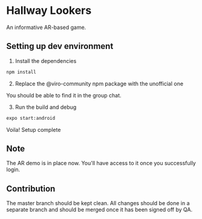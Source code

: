 # Hallway Lookers

An informative AR-based game.

## Setting up dev environment

1. Install the dependencies

```bash
npm install
```

2. Replace the @viro-community npm package with the unofficial one

You should be able to find it in the group chat.

3. Run the build and debug

```bash
expo start:android
```

Voila! Setup complete

## Note
The AR demo is in place now. You'll have access to it once you successfully login.

## Contribution
The master branch should be kept clean. All changes should be done in a separate branch and should be merged once it has been signed off by QA.
